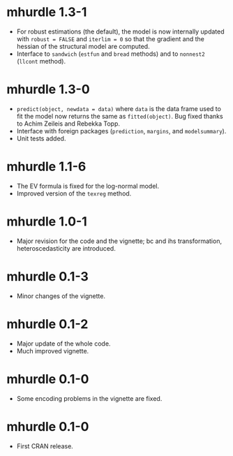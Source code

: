 # mhurdle 1.3-1

- For robust estimations (the default), the model is now internally
  updated with `robust = FALSE` and `iterlim = 0` so that the gradient
  and the hessian of the structural model are computed.
- Interface to `sandwich` (`estfun` and `bread` methods) and to `nonnest2`
  (`llcont` method).

# mhurdle 1.3-0

- `predict(object, newdata = data)` where `data` is the data frame used
  to fit the model now returns the same as `fitted(object)`. Bug
  fixed thanks to Achim Zeileis and Rebekka Topp.
- Interface with foreign packages (`prediction`, `margins`, and
  `modelsummary`).
- Unit tests added.

# mhurdle 1.1-6

- The EV formula is fixed for the log-normal model.
- Improved version of the `texreg` method.

# mhurdle 1.0-1

- Major revision for the code and the vignette; bc and ihs
  transformation, heteroscedasticity are introduced.

# mhurdle 0.1-3

- Minor changes of the vignette.

# mhurdle 0.1-2

- Major update of the whole code.
- Much improved vignette.

# mhurdle 0.1-0

- Some encoding problems in the vignette are fixed.
	
# mhurdle 0.1-0

- First CRAN release.
